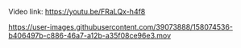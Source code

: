 Video link: https://youtu.be/FRaLQx-h4f8



https://user-images.githubusercontent.com/39073888/158074536-b406497b-c886-46a7-a12b-a35f08ce96e3.mov

